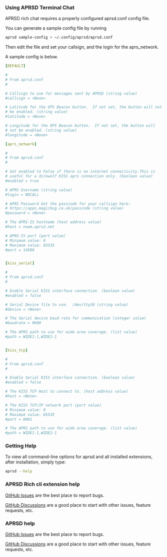 ### Using APRSD Terminal Chat

APRSD rich chat requires a properly configured aprsd.conf config file.

You can generate a sample config file by running

```bash
aprsd sample-config > ~/.config/aprsd/aprsd.conf
```

Then edit the file and set your callsign, and the login for the aprs_network.

A sample config is below.

```yaml
[DEFAULT]

#
# From aprsd.conf
#

# Callsign to use for messages sent by APRSD (string value)
#callsign = <None>

# Latitude for the GPS Beacon button.  If not set, the button will not
# be enabled. (string value)
#latitude = <None>

# Longitude for the GPS Beacon button.  If not set, the button will
# not be enabled. (string value)
#longitude = <None>

[aprs_network]

#
# From aprsd.conf
#

# Set enabled to False if there is no internet connectivity.This is
# useful for a direwolf KISS aprs connection only. (boolean value)
#enabled = true

# APRS Username (string value)
#login = NOCALL

# APRS Password Get the passcode for your callsign here:
# https://apps.magicbug.co.uk/passcode (string value)
#password = <None>

# The APRS-IS hostname (host address value)
#host = noam.aprs2.net

# APRS-IS port (port value)
# Minimum value: 0
# Maximum value: 65535
#port = 14580


[kiss_serial]

#
# From aprsd.conf
#

# Enable Serial KISS interface connection. (boolean value)
#enabled = false

# Serial Device file to use.  /dev/ttyS0 (string value)
#device = <None>

# The Serial device baud rate for communication (integer value)
#baudrate = 9600

# The APRS path to use for wide area coverage. (list value)
#path = WIDE1-1,WIDE2-1


[kiss_tcp]

#
# From aprsd.conf
#

# Enable Serial KISS interface connection. (boolean value)
#enabled = false

# The KISS TCP Host to connect to. (host address value)
#host = <None>

# The KISS TCP/IP network port (port value)
# Minimum value: 0
# Maximum value: 65535
#port = 8001

# The APRS path to use for wide area coverage. (list value)
#path = WIDE1-1,WIDE2-1
```

### Getting Help

To view all command-line options for aprsd and all installed extensions, after installation, simply type:

```bash
aprsd --help
```

### APRSD Rich cli extension help

[GitHub Issues](https://github.com/hemna/aprsd-rich-cli-extension/issues) are the best place to report bugs.

[GitHub Discussions](https://github.com/hemna/aprsd-rich-cli-extension/discussions) are a good place to start with other issues, feature requests, etc.

### APRSD help

[GitHub Issues](https://github.com/craigerl/aprsd/issues) are the best place to report bugs.

[GitHub Discussions](https://github.com/craigerl/aprsd/discussions) are a good place to start with other issues, feature requests, etc.
